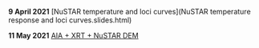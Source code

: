 
**9 April 2021**
[NuSTAR temperature and loci curves](NuSTAR temperature response and loci curves.slides.html)

**11 May 2021**
[AIA + XRT + NuSTAR DEM](https://elastufka.github.io/presentations/AIA+XRT+NuSTAR%20DEM.slides.html#/)


